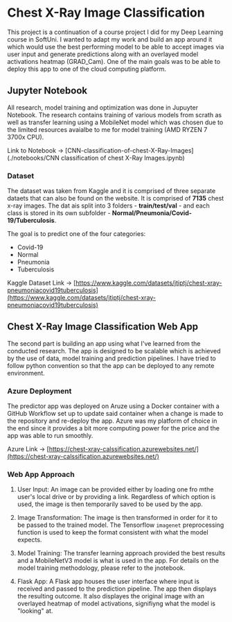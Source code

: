 # Chest X-Ray Image Classification

This project is a continuation of a course project I did for my Deep Learning course in SoftUni. I wanted to adapt my work and build an app around it which would use the best performing model to be able to accept images via user input and generate predictions along with an overlayed model activations heatmap (GRAD_Cam). One of the main goals was to be able to deploy this app to one of the cloud computing platform. 

## Jupyter Notebook

All research, model training and optimization was done in Jupuyter Notebook. The research contains training of various models from scrath as well as transfer learning using a MobileNet model which was chosen due to the limited resources avaialbe to me for model training (AMD RYZEN 7 3700x CPU).

Link to Notebook -> [CNN-classification-of-chest-X-Ray-Images](./notebooks/CNN classification of chest X-Ray Images.ipynb)

### Dataset

The dataset was taken from Kaggle and it is comprised of three separate dataets that can also be found on the website. 
It is comprised of <b>7135</b> chest x-ray images. The dat ais split into 3 folders - <b>train/test/val</b> - and each class is stored in its own subfolder - <b>Normal/Pneumonia/Covid-19/Tuberculosis</b>.

The goal is to predict one of the four categories:

- Covid-19
- Normal
- Pneumonia
- Tuberculosis

Kaggle Dataset Link -> [https://www.kaggle.com/datasets/jtiptj/chest-xray-pneumoniacovid19tuberculosis](https://www.kaggle.com/datasets/jtiptj/chest-xray-pneumoniacovid19tuberculosis)

## Chest X-Ray Image Classification Web App

The second part is building an app using what I've learned from the conducted research. The app is designed to be scalable which is achieved by the use of data, model training and prediction pipelines. I have tried to follow python convention so that the app can be deployed to any remote environment.

### Azure Deployment

The predictor app was deployed on Aruze using a Docker container with a GitHub Workflow set up to update said container when a change is made to the repository and re-deploy the app. Azure was my platform of choice in the end since it provides a bit more computing power for the price and the app was able to run smoothly.

Azure Link -> [https://chest-xray-calssification.azurewebsites.net/](https://chest-xray-calssification.azurewebsites.net/)

<!-- ### Render Deployment

There is also a version of the app which uses Streamlit instead of Flask but I don't find it to be as flexible. There is a deployment workflow available for it which instead deploys that version of the app to Render. -->

### Web App Approach

1. User Input: 
    An image can be provided either by loading one fro mthe user's local drive or by providing a link. Regardless of which option is used, the image is then temporarily saved to be used by the app.

2. Image Transformation: 
    The image is then transformed in order for it to be passed to the trained model. The Tensorflow `imagenet` preprocessing function is used to keep the format consistent with what the model expects.
    
3. Model Training: 
    The transfer learning approach provided the best results and a MobileNetV3 model is what is used in the app. For details on the model training methodology, please refer to the jnotebook.

4. Flask App:
    A Flask app houses the user interface where input is received and passed to the prediction pipeline. The app then displays the resulting outcome. It also displayes the original image with an overlayed heatmap of model activations, signifiyng what the model is "looking" at.